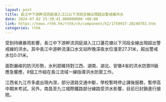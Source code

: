 ```yaml
---
layout: post
title: 長江中下游幹流洞庭湖入江口以下河段全線出現超出警戒線洪水
date: 2024-07-02 15:39:41.000000000 +08:00
link: https://news.rthk.hk/rthk/ch/component/k2/1759937-20240702.htm
categories: rthk
---
```


受到持續暴雨影響，長江中下游幹流洞庭湖入江口蓮花塘以下河段全線出現超出警戒線的洪水。其中長江中游幹流漢口水文站昨晚深夜水位漲至27.31米，超出警戒水位0.01米。

面對嚴峻的防汛形勢，水利部維持對江西、湖南、湖北、安徽4省的洪水防禦Ⅲ級應急響應，8個工作組在長江流域一線指導洪水防禦工作。

江西省九江市多處出現內澇，部分道路交通中斷，學校暫時停止課後服務，暫停高中期末考試。另外，南昌至九江城際鐵路部分線路受洪水影響，目前已封鎖進行搶險。
